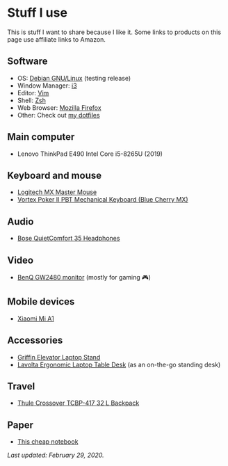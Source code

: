 # Stuff I use

This is stuff I want to share because I like it. Some links to products on this page use affiliate links to Amazon.

## Software

- OS: [Debian GNU/Linux](https://www.debian.org/) (testing release)
- Window Manager: [i3](https://i3wm.org/)
- Editor: [Vim](https://www.vim.org/)
- Shell: [Zsh](https://www.zsh.org/)
- Web Browser: [Mozilla Firefox](https://www.mozilla.org/en-US/firefox/)
- Other: Check out [my dotfiles](https://github.com/danguita/dotfiles)

## Main computer

- Lenovo ThinkPad E490 Intel Core i5-8265U (2019)

## Keyboard and mouse

- [Logitech MX Master Mouse](https://amzn.to/2K41GDP)
- [Vortex Poker II PBT Mechanical Keyboard (Blue Cherry MX)](https://www.massdrop.com/buy/new-poker-ii-mechanical-keyboard)

## Audio

- [Bose QuietComfort 35 Headphones](https://amzn.to/2K6nKgP)

## Video

- [BenQ GW2480 monitor](https://amzn.to/2Ov8o9k) (mostly for gaming 🎮)

## Mobile devices

- [Xiaomi Mi A1](https://amzn.to/2K1pIiJ)

## Accessories

- [Griffin Elevator Laptop Stand](https://amzn.to/2Alz1uj)
- [Lavolta Ergonomic Laptop Table Desk](https://amzn.to/2M0MUzw) (as an on-the-go standing desk)

## Travel

- [Thule Crossover TCBP-417 32 L Backpack](https://amzn.to/2K4PjqM)

## Paper

- [This cheap notebook](https://amzn.to/2NOlpcE)

*Last updated: February 29, 2020.*
